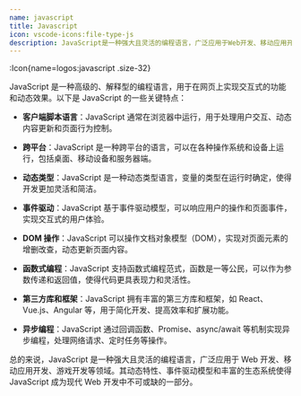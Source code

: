 ```yaml
---
name: javascript
title: Javascript
icon: vscode-icons:file-type-js
description: JavaScript是一种强大且灵活的编程语言，广泛应用于Web开发、移动应用开发、游戏开发等领域。其动态特性、事件驱动模型和丰富的生态系统使得JavaScript成为现代Web开发中不可或缺的一部分。
---
```


:Icon{name=logos:javascript .size-32}

JavaScript 是一种高级的、解释型的编程语言，用于在网页上实现交互式的功能和动态效果。以下是 JavaScript 的一些关键特点：

- **客户端脚本语言**：JavaScript 通常在浏览器中运行，用于处理用户交互、动态内容更新和页面行为控制。

- **跨平台**：JavaScript 是一种跨平台的语言，可以在各种操作系统和设备上运行，包括桌面、移动设备和服务器端。

- **动态类型**：JavaScript 是一种动态类型语言，变量的类型在运行时确定，使得开发更加灵活和简洁。

- **事件驱动**：JavaScript 基于事件驱动模型，可以响应用户的操作和页面事件，实现交互式的用户体验。

- **DOM 操作**：JavaScript 可以操作文档对象模型（DOM），实现对页面元素的增删改查，动态更新页面内容。

- **函数式编程**：JavaScript 支持函数式编程范式，函数是一等公民，可以作为参数传递和返回值，使得代码更具表现力和灵活性。

- **第三方库和框架**：JavaScript 拥有丰富的第三方库和框架，如 React、Vue.js、Angular 等，用于简化开发、提高效率和扩展功能。

- **异步编程**：JavaScript 通过回调函数、Promise、async/await 等机制实现异步编程，处理网络请求、定时任务等操作。

总的来说，JavaScript 是一种强大且灵活的编程语言，广泛应用于 Web 开发、移动应用开发、游戏开发等领域。其动态特性、事件驱动模型和丰富的生态系统使得 JavaScript 成为现代 Web 开发中不可或缺的一部分。
